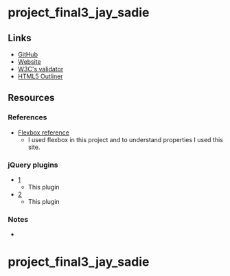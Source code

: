 
# project_final3_jay_sadie


## Links
* [GitHub](https://github.com/sadiejay/project_final3_jay_sadie)
* [Website]()
* [W3C's validator]()
* [HTML5 Outliner]()


## Resources

### References
* [Flexbox reference](https://css-tricks.com/snippets/css/a-guide-to-flexbox/)
  * I used flexbox in this project and to understand properties I used this site.

### jQuery plugins
* [1]()
  * This plugin
* [2]()
  * This plugin


### Notes
*


# project_final3_jay_sadie
